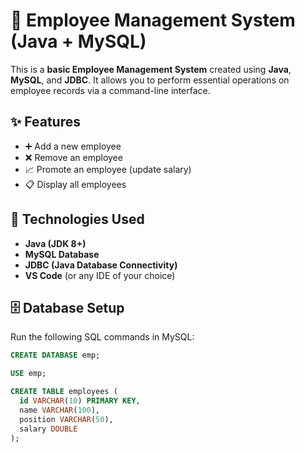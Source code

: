 # 💼 Employee Management System (Java + MySQL)

This is a **basic Employee Management System** created using **Java**, **MySQL**, and **JDBC**. It allows you to perform essential operations on employee records via a command-line interface.

## ✨ Features

- ➕ Add a new employee  
- ❌ Remove an employee  
- 📈 Promote an employee (update salary)  
- 📋 Display all employees  

## 🧰 Technologies Used

- **Java (JDK 8+)**
- **MySQL Database**
- **JDBC (Java Database Connectivity)**
- **VS Code** (or any IDE of your choice)

## 🗄️ Database Setup

Run the following SQL commands in MySQL:

```sql
CREATE DATABASE emp;

USE emp;

CREATE TABLE employees (
  id VARCHAR(10) PRIMARY KEY,
  name VARCHAR(100),
  position VARCHAR(50),
  salary DOUBLE
);
